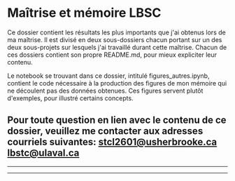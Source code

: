 # Maîtrise et mémoire LBSC

Ce dossier contient les résultats les plus importants que j'ai obtenus lors de ma maîtrise. Il est divisé en deux sous-dossiers chacun portant sur un des deux sous-projets sur lesquels j'ai travaillé durant cette maîtrise. Chacun de ces dossiers contient son propre README.md, pour mieux expliciter leur contenu.

Le notebook se trouvant dans ce dossier, intitulé figures_autres.ipynb, contient le code nécessaire à la production des figures de mon mémoire qui ne découlent pas des données obtenues. Ces figures servent plutôt d'exemples, pour illustré certains concepts.

Pour toute question en lien avec le contenu de ce dossier, veuillez me contacter aux adresses courriels suivantes:
stcl2601@usherbrooke.ca
lbstc@ulaval.ca
--------------------------------------------------------------------------------------------------------
--------------------------------------------------------------------------------------------------------
--------------------------------------------------------------------------------------------------------